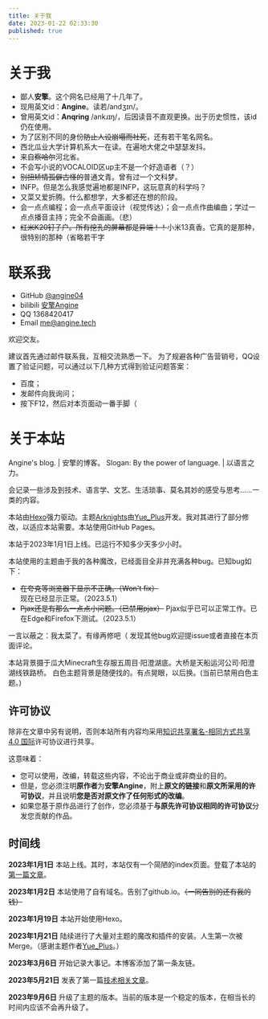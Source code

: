 ```yaml
---
title: 关于我
date: 2023-01-22 02:33:30
published: true
---
```


<!-- If you're wandering ABOUT, try the spell openSesame -->

# 关于我

 - 鄙人**安擎**。这个网名已经用了十几年了。
 - 现用英文id：**Angine**。读若/andʒɪn/。
 - 曾用英文id：**Anqring** /ankɹɪŋ/，后因读音不直观更换。出于历史惯性，该id仍在使用。
 - 为了区别不同的身份~~防止人设崩塌而社死~~，还有若干笔名网名。
 - 西北瓜业大学计算机系大一在读。在遍地大佬之中瑟瑟发抖。
 - 来自~~察哈尔~~河北省。
 - 不会写小说的VOCALOID区up主不是一个好造语者（？）
 - ~~别扭矫情孤僻古怪的~~普通文青。曾有过一个文科梦。
 - INFP。但是怎么我感觉遍地都是INFP，这玩意真的科学吗？
 - 又菜又爱折腾。什么都想学，大多都还在想的阶段。
 - 会一点点编程；会一点点平面设计（视觉传达）；会一点点作曲编曲；学过一点点播音主持；完全不会画画。（悲）
 - ~~红米K20钉子户。所有挖孔的屏幕都是异端！！~~小米13真香。它真的是那种，很特别的那种（省略若干字

# 联系我

 - GitHub   [@angine04](https://github.com/angine04)
 - bilibili [安擎Angine](https://space.bilibili.com/14000846)
 - QQ       1368420417
 - Email    [me@angine.tech](mailto:me@angine.tech)

欢迎交友。

建议首先通过邮件联系我，互相交流熟悉一下。
为了规避各种广告营销号，QQ设置了验证问题，可以通过以下几种方式得到验证问题答案：

 - 百度；
 - 发邮件向我询问；
 - 按下F12，然后对本页面动一番手脚（

# 关于本站

Angine's blog. | 安擎的博客。
Slogan: By the power of language. | 以语言之力。

会记录一些涉及到技术、语言学、文艺、生活琐事、莫名其妙的感受与思考……一类的内容。

本站由[Hexo](https://hexo.io/)强力驱动。主题[Arknights](https://github.com/Yue-plus/hexo-theme-arknights)由[Yue_Plus](https://github.com/Yue-plus)开发。我对其进行了部分修改，以适应本站需要。本站使用GitHub Pages。

本站于2023年1月1日上线。已运行<span id="aboutTimeDate">不知多少天</span><span id="aboutTimes">多少小时</span>。

本站使用的主题由于我的各种魔改，已经面目全非并充满各种bug。已知bug如下：
 - ~~在夸克等浏览器下显示不正确。（Won't fix）~~ 现在已经显示正常。（2023.5.1）
 - ~~Pjax还是有那么一点点小问题。（已禁用pjax）~~ Pjax似乎已可以正常工作。已在Edge和Firefox下测试。（2023.5.1）

一言以蔽之：我太菜了。有缘再修吧（
发现其他bug欢迎提issue或者直接在本页面评论。

本站背景摄于瓜大Minecraft生存服五周目·阳澄湖底。大桥是天船运河公司·阳澄湖线铁路桥。
白色主题背景是随便找的。有点晃眼，以后换。(当前已禁用白色主题。)

## 许可协议

除非在文章中另有说明，否则本站所有内容均采用[知识共享署名-相同方式共享 4.0 国际](http://creativecommons.org/licenses/by-sa/4.0/?ref=chooser-v1)许可协议进行共享。

这意味着：

 - 您可以使用，改编，转载这些内容，不论出于商业或非商业的目的。
 - 但是，您必须注明**原作者**为**安擎Angine**，附上**原文的链接**和**原文所采用的许可协议**，并且说明**您是否对原文作了任何形式的改编**。
 - 如果您基于原作品进行了创作，您必须基于**与原先许可协议相同的许可协议**分发您贡献的作品。

## 时间线

**2023年1月1日**    本站上线。其时，本站仅有一个简陋的index页面。登载了本站的[第一篇文章](/posts/79d1/)。

**2023年1月2日**    本站使用了自有域名。告别了github.io。~~（一同告别的还有我的钱）~~

**2023年1月19日**   本站开始使用Hexo。

**2023年1月21日**   陆续进行了大量对主题的魔改和插件的安装。人生第一次被Merge。（感谢主题作者[Yue_Plus](https://github.com/Yue-plus)。）

**2023年3月6日**    开始记录大事记。本博客添加了第一条友链。

**2023年5月21日**   发表了第一篇[技术相关文章](/posts/4729/)。

**2023年9月6日**   升级了主题的版本。当前的版本是一个稳定的版本，在相当长的时间内应该不会再升级了。

